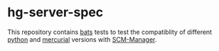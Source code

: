 # hg-server-spec

This repository contains [bats](https://github.com/bats-core/bats-core) tests to test the compatiblity of different [python](https://www.python.org/) and [mercurial](https://www.mercurial-scm.org/) versions with [SCM-Manager](https://scm-manager.org).